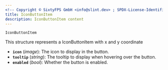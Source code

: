 ```yaml
---
<!-- Copyright © SixtyFPS GmbH <info@slint.dev> ; SPDX-License-Identifier: MIT -->
title: IconButtonItem
description: IconButtonItem content
---
```


`IconButtonItem`

This structure represents a IconButtonItem with x and y coordinate

- **`icon`** (_image_): The icon to display in the button.
- **`tooltip`** (_string_): The tooltip to display when hovering over the button.
- **`enabled`** (_bool_): Whether the button is enabled.
